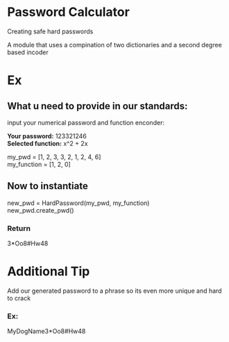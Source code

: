 # Password Calculator
Creating safe hard passwords

A module that uses a compination of two dictionaries and a second degree based incoder



<h1>Ex</h1> 

<h2> What u need to provide in our standards: </h2>

input your numerical password and function enconder: </br>

<strong>Your password:</strong> 123321246 </br>
<strong>Selected function:</strong> x^2 + 2x </br>

  my_pwd = [1, 2, 3, 3, 2, 1, 2, 4, 6] </br>
  my_function = [1, 2, 0]

<h2>Now to instantiate</h2>

  new_pwd = HardPassword(my_pwd, my_function) </br>
  new_pwd.create_pwd() </br>
 
 <h3>Return</h3>
 3*Oo8#Hw48

<h1> Additional Tip </h1>
Add our generated password to a phrase so its even more unique and hard to crack

<h3>Ex:</h3>
MyDogName3*Oo8#Hw48
